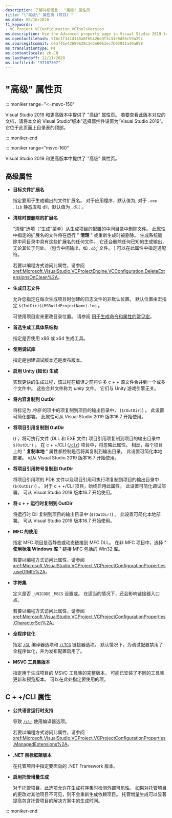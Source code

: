 ```yaml
---
description: 了解详细信息： "高级" 属性页
title: "\"高级\" 属性页 (项目) "
ms.date: 08/10/2020
f1_keywords:
- VC.Project.VCConfiguration.VCToolsVersion
ms.description: Use the Advanced property page in Visual Studio 2019 to set various properties for C++ projects.
ms.openlocfilehash: 916c1f341d148a0f6b426ddf3c31e0d20c59a29c
ms.sourcegitcommit: d6af41e42699628c3e2e6063ec7b03931a49a098
ms.translationtype: MT
ms.contentlocale: zh-CN
ms.lasthandoff: 12/11/2020
ms.locfileid: "97187307"
---
```

# <a name="advanced-property-page"></a>"高级" 属性页

::: moniker range="<=msvc-150"

Visual Studio 2019 和更高版本中提供了 "高级" 属性页。 若要查看此版本对应的文档，请将本文的 Visual Studio“版本”选择器控件设置为“Visual Studio 2019”。 它位于此页面上目录表的顶部。

::: moniker-end

::: moniker range="msvc-160"

Visual Studio 2019 和更高版本中提供了 "高级" 属性页。

## <a name="advanced-properties"></a>高级属性

- **目标文件扩展名**

   指定要用于生成输出的文件扩展名。 对于应用程序，默认值为; 对于 *`.exe`* *`.lib`* 静态库和 dll，默认值为 *`.dll`* 。

- **清除时要删除的扩展名**

   “清理”选项（“生成”菜单）从生成项目的配置的中间目录中删除文件。 此属性中指定的扩展名的文件将在运行 " **清理** " 或重新生成时被删除。 生成系统删除中间目录中具有这些扩展名的任何文件。 它还会删除任何已知的生成输出，无论其位于何处。  (包含中间输出，如 *`.obj`* 文件。 ) 可以在此属性中指定通配符。

   若要以编程方式访问此属性，请参阅 <xref:Microsoft.VisualStudio.VCProjectEngine.VCConfiguration.DeleteExtensionsOnClean%2A>。

- **生成日志文件**

   允许您指定在每次生成项目时创建的日志文件的非默认位置。 默认位置由宏指定 `$(IntDir)$(MSBuildProjectName).log` 。

   可使用项目宏来更改目录位置。 请参阅 [用于生成命令和属性的常见宏](common-macros-for-build-commands-and-properties.md)。

- **首选生成工具体系结构**

   指定是否使用 x86 或 x64 生成工具。

- **使用调试库**

   指定是创建调试版本还是发布版本。

- **启用 Unity (超长) 生成**

   实现更快的生成过程，该过程在编译之前将许多 c + + 源文件合并到一个或多个文件中。 这些合并文件称为 *unity* 文件。 它们与 Unity 游戏引擎无关。

- **将内容复制到 OutDir**

   将标记为 *内容* 的项中的项复制到项目的输出目录中， (`$(OutDir)`) 。 此设置可简化部署。 此属性可从 Visual Studio 2019 版本16.7 开始使用。

- **将项目引用复制到 OutDir**

    () ，将可执行文件 (DLL 和 EXE 文件) 项目引用项复制到项目的输出目录中 `$(OutDir)` 。 在 c + +/CLI ([`/clr`](clr-common-language-runtime-compilation.md)) 项目中，将忽略此属性。 相反，每个项目上的 " **复制本地** " 属性都控制是否将其复制到输出目录。 此设置可简化本地部署。 可从 Visual Studio 2019 版本16.7 开始使用。

- **将项目引用符号复制到 OutDir**

   将项目引用项的 PDB 文件以及项目引用可执行项复制到项目的输出目录中 (`$(OutDir)`) 。 对于 c + +/CLI 项目，始终启用此属性。 此设置可简化调试部署。 可从 Visual Studio 2019 版本16.7 开始使用。

- **将 c + + 运行时复制到 OutDir**

   将运行时 Dll 复制到项目的输出目录中 (`$(OutDir)`) 。 此设置可简化本地部署。 可从 Visual Studio 2019 版本16.7 开始使用。

- **MFC 的使用**

   指定 MFC 项目是否静态或动态链接到 MFC DLL。 在非 MFC 项目中，选择 " **使用标准 Windows 库** " 链接 MFC 包括的 Win32 库。

   若要以编程方式访问此属性，请参阅 <xref:Microsoft.VisualStudio.VCProject.VCProjectConfigurationProperties.useOfMfc%2A>。

- **字符集**

   定义是否 `_UNICODE` `_MBCS` 设置或。 在适当的情况下，还会影响链接器入口点。

   若要以编程方式访问此属性，请参阅 <xref:Microsoft.VisualStudio.VCProject.VCProjectConfigurationProperties.CharacterSet%2A>。

- **全程序优化**

   指定 [`/GL`](gl-whole-program-optimization.md) 编译器选项和 [`/LTCG`](ltcg-link-time-code-generation.md) 链接器选项。 默认情况下，为调试配置禁用了全程序优化，并为发布配置启用了。

- **MSVC 工具集版本**

   指定用于生成项目的 MSVC 工具集的完整版本。 可能已安装了不同的工具集更新和预览版本。 可以在此处指定要使用的项。

## <a name="ccli-properties"></a>C + +/CLI 属性

- **公共语言运行时支持**

   导致 [`/clr`](clr-common-language-runtime-compilation.md) 使用编译器选项。

   若要以编程方式访问此属性，请参阅 <xref:Microsoft.VisualStudio.VCProject.VCProjectConfigurationProperties.ManagedExtensions%2A>。

- **.NET 目标框架版本**

   在托管项目中指定要面向的 .NET Framework 版本。

- **启用托管增量生成**

   对于托管项目，此选项允许在生成程序集时检测外部可见性。 如果对托管项目的更改对其他项目不可见，则不会重新生成依赖项目。 托管增量生成可以显著提高包含托管项目的解决方案中的生成时间。

::: moniker-end
